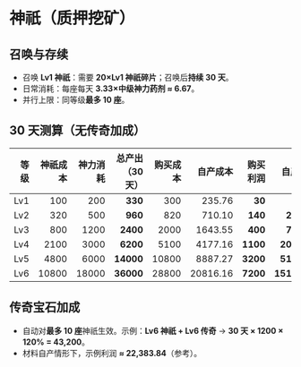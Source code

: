 # 神祇（质押挖矿）

## 召唤与存续
- 召唤 **Lv1 神祇**：需要 **20×Lv1 神祇碎片**；召唤后**持续 30 天**。  
- 日常消耗：每座每天 **3.33×中级神力药剂 ≈ 6.67**。  
- 并行上限：同等级**最多 10 座**。

## 30 天测算（无传奇加成）
| 等级 | 神祇成本 | 神力消耗 | **总产出（30天）** | **购买成本** | **自产成本** | **购买利润** | **自产利润** |
|---:|---:|---:|---:|---:|---:|---:|---:|
| Lv1 | 100 | 200 | **330** | 300 | 235.76 | **30** | **94.24** |
| Lv2 | 320 | 500 | **960** | 820 | 710.10 | **140** | **249.90** |
| Lv3 | 800 | 1200 | **2400** | 2000 | 1643.55 | **400** | **756.45** |
| Lv4 | 2100 | 3000 | **6200** | 5100 | 4177.16 | **1100** | **2022.84** |
| Lv5 | 4800 | 6000 | **14000** | 10800 | 8887.27 | **3200** | **5112.73** |
| Lv6 | 10800 | 18000 | **36000** | 28800 | 20816.16 | **7200** | **15183.84** |

## 传奇宝石加成
- 自动对**最多 10 座**神祇生效。示例：**Lv6 神祇 + Lv6 传奇** → **30 天 × 1200 × 120% = 43,200**。  
- 材料自产情形下，示例利润 **≈ 22,383.84**（参考）。
